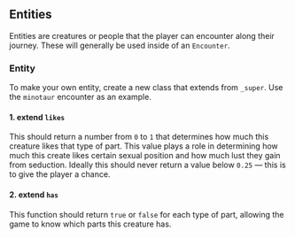 ## Entities

Entities are creatures or people that the player can encounter along their journey. These will generally be used inside of an `Encounter`.

### Entity

To make your own entity, create a new class that extends from `_super`. Use the `minotaur` encounter as an example.

#### 1. extend `likes`

This should return a number from `0` to `1` that determines how much this creature likes that type of part.
This value plays a role in determining how much this create likes certain sexual position and how much lust they gain from seduction.
Ideally this should never return a value below `0.25` — this is to give the player a chance.

#### 2. extend `has`

This function should return `true` or `false` for each type of part, allowing the game to know which parts this creature has.
